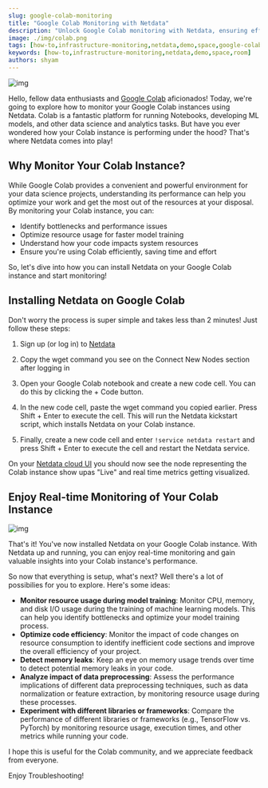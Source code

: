 ```yaml
---
slug: google-colab-monitoring
title: "Google Colab Monitoring with Netdata"
description: "Unlock Google Colab monitoring with Netdata, ensuring efficient and smooth data analysis in your Google Colab environment. Visit our blog today."
image: ./img/colab.png
tags: [how-to,infrastructure-monitoring,netdata,demo,space,google-colab,colab]
keywords: [how-to,infrastructure-monitoring,netdata,demo,space,room]
authors: shyam
---
```


![img](./img/colab.png)

Hello, fellow data enthusiasts and [Google Colab](https://colab.research.google.com/) aficionados! Today, we're going to explore how to monitor your Google Colab instances using Netdata. Colab is a fantastic platform for running Notebooks, developing ML models, and other data science and analytics tasks. But have you ever wondered how your Colab instance is performing under the hood? That's where Netdata comes into play!

<!--truncate-->

## Why Monitor Your Colab Instance?

While Google Colab provides a convenient and powerful environment for your data science projects, understanding its performance can help you optimize your work and get the most out of the resources at your disposal. By monitoring your Colab instance, you can:
- Identify bottlenecks and performance issues
- Optimize resource usage for faster model training
- Understand how your code impacts system resources
- Ensure you're using Colab efficiently, saving time and effort

So, let's dive into how you can install Netdata on your Google Colab instance and start monitoring!

## Installing Netdata on Google Colab

Don't worry the process is super simple and takes less than 2 minutes! Just follow these steps:

1. Sign up (or log in) to [Netdata](https://app.netdata.cloud/)

2. Copy the wget command you see on the Connect New Nodes section after logging in

3. Open your Google Colab notebook and create a new code cell. You can do this by clicking the + Code button.

4. In the new code cell, paste the wget command you copied earlier. Press Shift + Enter to execute the cell. This will run the Netdata kickstart script, which installs Netdata on your Colab instance.

5. Finally, create a new code cell and enter `!service netdata restart` and press Shift + Enter to execute the cell and restart the Netdata service.

On your [Netdata cloud UI](https://app.netdata.cloud/) you should now see the node representing the Colab instance show upas "Live" and real time metrics getting visualized.

## Enjoy Real-time Monitoring of Your Colab Instance

![img](./img/example-screenshot.png)

That's it! You've now installed Netdata on your Google Colab instance. With Netdata up and running, you can enjoy real-time monitoring and gain valuable insights into your Colab instance's performance.

So now that everything is setup, what's next? Well there's a lot of possibilies for you to explore. Here's some ideas:

- **Monitor resource usage during model training**: Monitor CPU, memory, and disk I/O usage during the training of machine learning models. This can help you identify bottlenecks and optimize your model training process.
- **Optimize code efficiency**: Monitor the impact of code changes on resource consumption to identify inefficient code sections and improve the overall efficiency of your project.
- **Detect memory leaks**: Keep an eye on memory usage trends over time to detect potential memory leaks in your code.
- **Analyze impact of data preprocessing**: Assess the performance implications of different data preprocessing techniques, such as data normalization or feature extraction, by monitoring resource usage during these processes.
- **Experiment with different libraries or frameworks**: Compare the performance of different libraries or frameworks (e.g., TensorFlow vs. PyTorch) by monitoring resource usage, execution times, and other metrics while running your code.

I hope this is useful for the Colab community, and we appreciate feedback from everyone.

Enjoy Troubleshooting!
